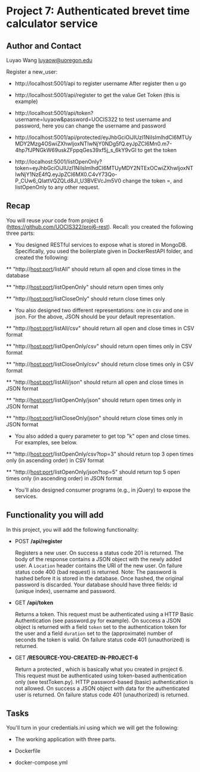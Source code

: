 # Project 7: Authenticated brevet time calculator service

## Author and Contact
Luyao Wang
luyaow@uoregon.edu

Register a new_user:
* http://localhost:5001/api to register username
After register then u go
* http://localhost:5001/api/register to get the value
Get Token (this is example)
* http://localhost:5001/api/token?username=luyaow&password=UOCIS322 to test username and password, here you can change the username and password


*  http://localhost:5001/api/protected/eyJhbGciOiJIUzI1NiIsImlhdCI6MTUyMDY2Mzg4OSwiZXhwIjoxNTIwNjY0NDg5fQ.eyJpZCI6Mn0.m7-4hp7fJPNGkW69uskZFppqGes39xf5j_s_6kY9vGI to get the token

* http://localhost:5001/listOpenOnly?token=eyJhbGciOiJIUzI1NiIsImlhdCI6MTUyMDY2NTExOCwiZXhwIjoxNTIwNjY1NzE4fQ.eyJpZCI6MX0.C4vY73Qo-P_CUw6_QIattVQZQLd8JI_U3BVEVcJm5V0 change the token =, and listOpenOnly to any other request.


## Recap

You will reuse *your* code from project
6 (https://github.com/UOCIS322/proj6-rest). Recall: you created the
following three parts:

* You designed RESTful services to expose what is stored in MongoDB.
Specifically, you used the boilerplate given in DockerRestAPI folder, and
created the following:

** "http://<host:port>/listAll" should return all open and close times in the database

** "http://<host:port>/listOpenOnly" should return open times only

** "http://<host:port>/listCloseOnly" should return close times only

* You also designed two different representations: one in csv and one
 in json. For the above, JSON should be your default representation.

** "http://<host:port>/listAll/csv" should return all open and close times in CSV format

** "http://<host:port>/listOpenOnly/csv" should return open times only in CSV format

** "http://<host:port>/listCloseOnly/csv" should return close times only in CSV format

** "http://<host:port>/listAll/json" should return all open and close times in JSON format

** "http://<host:port>/listOpenOnly/json" should return open times only in JSON format

** "http://<host:port>/listCloseOnly/json" should return close times only in JSON format

* You also added a query parameter to get top "k" open and close
times. For examples, see below.

** "http://<host:port>/listOpenOnly/csv?top=3" should return top 3 open times only (in ascending order) in CSV format

** "http://<host:port>/listOpenOnly/json?top=5" should return top 5 open times only (in ascending order) in JSON format

* You'll also designed consumer programs (e.g., in jQuery) to expose the services.

## Functionality you will add

In this project, you will add the following functionality:

- POST **/api/register**

    Registers a new user. On success a status code 201 is returned. The body of the response contains
a JSON object with the newly added user. A `Location` header contains the URI
of the new user. On failure status code 400 (bad request) is returned. Note: The
password is hashed before it is stored in the database. Once hashed, the original
password is discarded. Your database should have three fields: id (unique index),
username and password.

- GET **/api/token**

    Returns a token. This request must be authenticated using a HTTP Basic
Authentication (see password.py for example). On success a JSON object is returned
with a field `token` set to the authentication token for the user and
a field `duration` set to the (approximate) number of seconds the token is
valid. On failure status code 401 (unauthorized) is returned.

- GET **/RESOURCE-YOU-CREATED-IN-PROJECT-6**

    Return a protected <resource>, which is basically what you created in project 6. This request must be authenticated using token-based authentication only (see testToken.py). HTTP password-based (basic) authentication is not allowed. On success a JSON object with data for the authenticated user is returned. On failure status code 401 (unauthorized) is returned.

## Tasks

You'll turn in your credentials.ini using which we will get the following:

* The working application with three parts.

* Dockerfile

* docker-compose.yml
